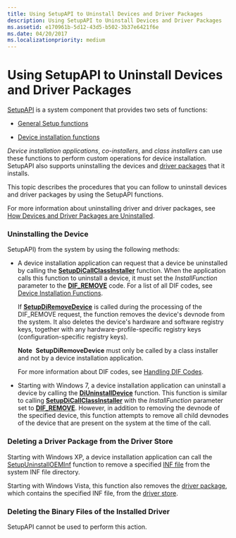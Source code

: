 ```yaml
---
title: Using SetupAPI to Uninstall Devices and Driver Packages
description: Using SetupAPI to Uninstall Devices and Driver Packages
ms.assetid: e170961b-5d12-43d5-b502-3b37e6421f6e
ms.date: 04/20/2017
ms.localizationpriority: medium
---
```


# Using SetupAPI to Uninstall Devices and Driver Packages


[SetupAPI](setupapi.md) is a system component that provides two sets of functions:

-   [General Setup functions](/previous-versions/ff544985(v=vs.85))

-   [Device installation functions](/previous-versions/ff541299(v=vs.85))

*Device installation applications*, *co-installers*, and *class installers* can use these functions to perform custom operations for device installation. SetupAPI also supports uninstalling the devices and [driver packages](driver-packages.md) that it installs.

This topic describes the procedures that you can follow to uninstall devices and driver packages by using the SetupAPI functions.

For more information about uninstalling driver and driver packages, see [How Devices and Driver Packages are Uninstalled](how-devices-and-driver-packages-are-uninstalled.md).

### <a href="" id="uninstalling-the-device"></a> Uninstalling the Device

SetupAPI) from the system by using the following methods:

-   A device installation application can request that a device be uninstalled by calling the [**SetupDiCallClassInstaller**](/windows/win32/api/setupapi/nf-setupapi-setupdicallclassinstaller) function. When the application calls this function to uninstall a device, it must set the *InstallFunction* parameter to the [**DIF_REMOVE**](./dif-remove.md) code.  For a list of all DIF codes, see [Device Installation Functions](/previous-versions/ff541307(v=vs.85)).

    If [**SetupDiRemoveDevice**](/windows/win32/api/setupapi/nf-setupapi-setupdiremovedevice) is called during the processing of the DIF_REMOVE request, the function removes the device's devnode from the system. It also deletes the device's hardware and software registry keys, together with any hardware-profile-specific registry keys (configuration-specific registry keys).

    **Note**  **SetupDiRemoveDevice** must only be called by a class installer and not by a device installation application.

    For more information about DIF codes, see [Handling DIF Codes](handling-dif-codes.md).

-   Starting with Windows 7, a device installation application can uninstall a device by calling the [**DiUninstallDevice**](/windows/win32/api/newdev/nf-newdev-diuninstalldevice) function. This function is similar to calling [**SetupDiCallClassInstaller**](/windows/win32/api/setupapi/nf-setupapi-setupdicallclassinstaller) with the *InstallFunction* parameter set to [**DIF_REMOVE**](./dif-remove.md). However, in addition to removing the devnode of the specified device, this function attempts to remove all child devnodes of the device that are present on the system at the time of the call.

### <a href="" id="deleting-a-driver-package-from-the-driver-store"></a> Deleting a Driver Package from the Driver Store

Starting with Windows XP, a device installation application can call the [SetupUninstallOEMInf](/windows/win32/api/setupapi/nf-setupapi-setupuninstalloeminfa) function to remove a specified [INF file](overview-of-inf-files.md) from the system INF file directory.

Starting with Windows Vista, this function also removes the [driver package](driver-packages.md), which contains the specified INF file, from the [driver store](driver-store.md).

### <a href="" id="deleting-the-binary-files-of-the-installed-driver"></a> Deleting the Binary Files of the Installed Driver

SetupAPI cannot be used to perform this action.

